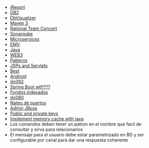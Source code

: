 - [iReport](./resources/20191206103334.md)
- [DB2](./resources/20200224113132.md)
- [DbVisualizer](./resources/20191209092829.md)
- [Maven 3](./resources/201911290928.md)
- [Rational Team Concert](./resources/201911281514.md)
- [Sonarqube](./resources/20191121151011.md)
- [Microservices](./resources/microservices.md)
- [EMV](./resources/emv.md)
- [Java](./resources/20191120112223.md)
- [WEB3](./resources/20200123164041.md)
- [Patterns](./resources/patterns.md)
- [JSPs and Servlets](./resources/jspservlets.md)
- [Best](./resources/best.md)
- [Android](https://github.com/ronald0009/Leeme/blob/master/resources/android.md)
- [do092](https://github.com/ronald0009/Leeme/blob/master/resources/do092.md)
- [Spring Boot wtf!???]()
- [Fondos indexados](https://github.com/ronald0009/Leeme/blob/master/resources/fi.md)
- [do080](https://github.com/ronald0009/Leeme/blob/master/resources/do080.md)
- [Nateo de puertos]()
- [Admin JBoss]()
- [Public and private keys]()
- [Implement memory cache with java]()
- Los comandos deben tener un patron en el nombre que facil de consultar y sirva para relacionarlos
- El mensaje para el usuario debe estar parametrizado en BD y ser configurable por canal para dar una respuesta coherente
